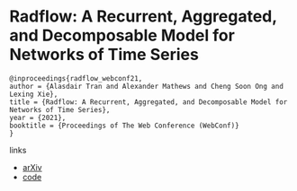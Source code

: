 # Radflow: A Recurrent, Aggregated, and Decomposable Model for Networks of Time Series

```
@inproceedings{radflow_webconf21,
author = {Alasdair Tran and Alexander Mathews and Cheng Soon Ong and Lexing Xie},
title = {Radflow: A Recurrent, Aggregated, and Decomposable Model for Networks of Time Series},
year = {2021},
booktitle = {Proceedings of The Web Conference (WebConf)}
}
```

links
- [arXiv](https://arxiv.org/abs/2102.07289)
- [code](https://github.com/alasdairtran/radflow)
